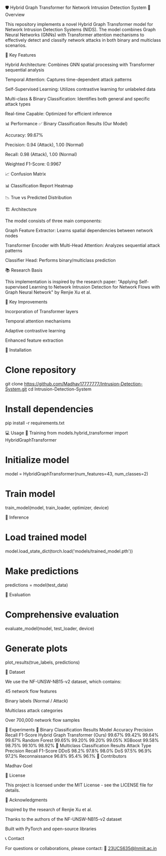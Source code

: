 🛡️ Hybrid Graph Transformer for Network Intrusion Detection System
📖 Overview

This repository implements a novel Hybrid Graph Transformer model for Network Intrusion Detection Systems (NIDS). The model combines Graph Neural Networks (GNNs) with Transformer attention mechanisms to effectively detect and classify network attacks in both binary and multiclass scenarios.

🎯 Key Features

Hybrid Architecture: Combines GNN spatial processing with Transformer sequential analysis

Temporal Attention: Captures time-dependent attack patterns

Self-Supervised Learning: Utilizes contrastive learning for unlabeled data

Multi-class & Binary Classification: Identifies both general and specific attack types

Real-time Capable: Optimized for efficient inference

📊 Performance
✅ Binary Classification Results (Our Model)

Accuracy: 99.67%

Precision: 0.94 (Attack), 1.00 (Normal)

Recall: 0.98 (Attack), 1.00 (Normal)

Weighted F1-Score: 0.9967

📈 Confusion Matrix

📊 Classification Report Heatmap

📉 True vs Predicted Distribution

🏗️ Architecture

The model consists of three main components:

Graph Feature Extractor: Learns spatial dependencies between network nodes

Transformer Encoder with Multi-Head Attention: Analyzes sequential attack patterns

Classifier Head: Performs binary/multiclass prediction

📚 Research Basis

This implementation is inspired by the research paper:
"Applying Self-supervised Learning to Network Intrusion Detection for Network Flows with Graph Neural Network"
by Renjie Xu et al.

🔑 Key Improvements

Incorporation of Transformer layers

Temporal attention mechanisms

Adaptive contrastive learning

Enhanced feature extraction

🚀 Installation

# Clone repository

git clone https://github.com/Madhav17777777/Intrusion-Detection-System.git
cd Intrusion-Detection-System

# Install dependencies

pip install -r requirements.txt

💻 Usage
🔹 Training
from models.hybrid_transformer import HybridGraphTransformer

# Initialize model

model = HybridGraphTransformer(num_features=43, num_classes=2)

# Train model

train_model(model, train_loader, optimizer, device)

🔹 Inference

# Load trained model

model.load_state_dict(torch.load('models/trained_model.pth'))

# Make predictions

predictions = model(test_data)

🔹 Evaluation

# Comprehensive evaluation

evaluate_model(model, test_loader, device)

# Generate plots

plot_results(true_labels, predictions)

📁 Dataset

We use the NF-UNSW-NB15-v2 dataset, which contains:

45 network flow features

Binary labels (Normal / Attack)

Multiclass attack categories

Over 700,000 network flow samples

🧪 Experiments
🔹 Binary Classification Results
Model Accuracy Precision Recall F1-Score
Hybrid Graph Transformer (Ours) 99.67% 99.42% 99.64% 99.67%
Random Forest 99.65% 99.20% 99.20% 99.05%
XGBoost 99.58% 98.75% 99.10% 98.92%
🔹 Multiclass Classification Results
Attack Type Precision Recall F1-Score
DDoS 98.2% 97.8% 98.0%
DoS 97.5% 96.9% 97.2%
Reconnaissance 96.8% 95.4% 96.1%
👥 Contributors

Madhav Goel

📜 License

This project is licensed under the MIT License - see the LICENSE file for details.

🙏 Acknowledgments

Inspired by the research of Renjie Xu et al.

Thanks to the authors of the NF-UNSW-NB15-v2 dataset

Built with PyTorch and open-source libraries

📞 Contact

For questions or collaborations, please contact:
📧 23UCS635@lnmiit.ac.in
